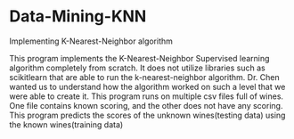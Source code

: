 # Data-Mining-KNN
Implementing K-Nearest-Neighbor algorithm

This program implements the K-Nearest-Neighbor Supervised learning algorithm completely from scratch.
It does not utilize libraries such as scikitlearn that are able to run the k-nearest-neighbor algorithm.
Dr. Chen wanted us to understand how the algorithm worked on such a level that we were able to create it.
This program runs on multiple csv files full of wines. One file contains known scoring, and the other does not have any scoring.
This program predicts the scores of the unknown wines(testing data) using the known wines(training data)
